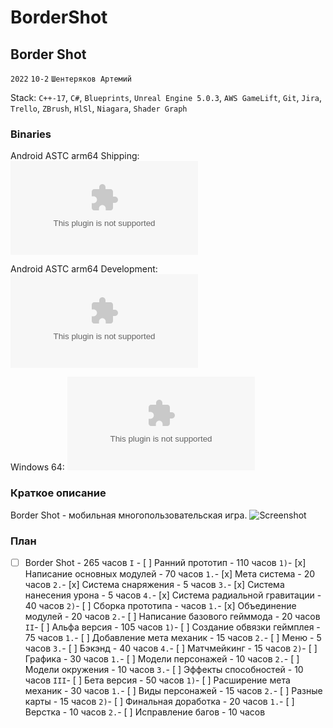 # BorderShot

## Border Shot 

```2022``` ```10-2``` ```Шентеряков Артемий```

Stack: ```C++-17```, ```C#```, ```Blueprints```, ```Unreal Engine 5.0.3```, ```AWS GameLift```, ```Git```, ```Jira```, ```Trello```, ```ZBrush```, ```HlSl```, ```Niagara```, ```Shader Graph```

### Binaries 

Android ASTC arm64 Shipping: ![AndroidShippingBuildASTC](/Android_ASTC/BorderShot-Android-Shipping-arm64.apk)

Android ASTC arm64 Development: ![AndroidDevelopmentBuildASTC](/Android_ASTC/BorderShot-Android-arm64.apk) 

Windows 64: ![WindowsBuild](/Windows/BorderShot.exe) 

### Краткое описание
Border Shot - мобильная многопользовательская игра.
![Screenshot](/DemoContent/Screenshot.png)

### План
- [ ] Border Shot - 265 часов 
```I``` - [ ] Ранний прототип - 110 часов 
		```1)```- [x] Написание основных модулей - 70 часов 
			```1.```- [x] Мета система - 20 часов 
			```2.```- [x] Система снаряжения - 5 часов 
			```3.```- [x] Система нанесения урона - 5 часов 
			```4.```- [x] Система радиальной гравитации - 40 часов 
		```2)```- [ ] Сборка прототипа - часов 
			```1.```- [x] Объединение модулей - 20 часов 
			```2.```- [ ] Написание базового гейммода - 20 часов 
	```II```- [ ] Альфа версия - 105 часов 
		```1)```- [ ] Создание обвязки геймплея - 75 часов 
			```1.```- [ ] Добавление мета механик - 15 часов 
			```2.```- [ ] Меню - 5 часов 
			```3.```- [ ] Бэкэнд - 40 часов 
			```4.```- [ ] Матчмейкинг - 15 часов 
		```2)```- [ ] Графика - 30 часов 
			```1.```- [ ] Модели персонажей - 10 часов 
			```2.```- [ ] Модели окружения - 10 часов 
			```3.```- [ ] Эффекты способностей - 10 часов 
	```III```- [ ] Бета версия - 50 часов 
		```1)```- [ ] Расширение мета механик - 30 часов 
			```1.```- [ ] Виды персонажей - 15 часов 
			```2.```- [ ] Разные карты - 15 часов 
		```2)```- [ ] Финальная доработка - 20 часов 
			```1.```- [ ] Верстка - 10 часов 
			```2.```- [ ] Исправление багов - 10 часов 
	
